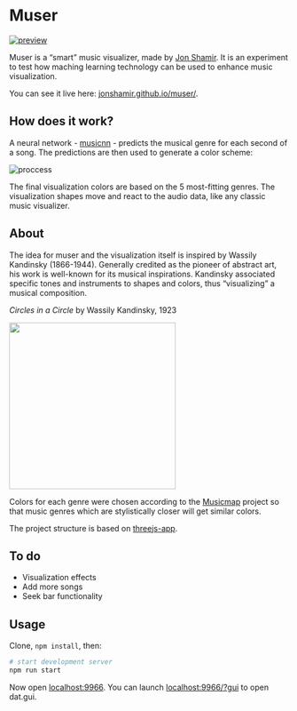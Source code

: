 # Muser

[![preview](https://raw.githubusercontent.com/jonshamir/muser/master/app/assets/images/preview.png?raw=true)](https://jonshamir.github.io/muser/)

Muser is a “smart” music visualizer, made by [Jon Shamir](https://jonshamir.com). It is an experiment to test how maching learning technology can be used to enhance music visualization.

You can see it live here: [jonshamir.github.io/muser/](https://jonshamir.github.io/muser/).

## How does it work?

A neural network - [musicnn](https://github.com/jordipons/musicnn) - predicts the musical genre for each second of a song. The predictions are then used to generate a color scheme:

![proccess](https://raw.githubusercontent.com/jonshamir/muser/master/app/assets/images/chart.png?raw=true)

The final visualization colors are based on the 5 most-fitting genres. The visualization shapes move and react to the audio data, like any classic music visualizer.

## About

The idea for muser and the visualization itself is inspired by Wassily Kandinsky (1866-1944). Generally credited as the pioneer of abstract art, his work is well-known for its musical inspirations. Kandinsky associated specific tones and instruments to shapes and colors, thus “visualizing” a musical composition.

<i>Circles in a Circle</i> by Wassily Kandinsky, 1923

<img src="https://jonshamir.github.io/muser/assets/images/kandinsky.jpg" width="300">

Colors for each genre were chosen according to the [Musicmap](https://musicmap.info/) project so that music genres which are stylistically closer will get similar colors.

The project structure is based on [threejs-app](https://github.com/mattdesl/threejs-app).

## To do

- Visualization effects
- Add more songs
- Seek bar functionality

## Usage

Clone, `npm install`, then:

```sh
# start development server
npm run start
```

Now open [localhost:9966](http://localhost:9966/).
You can launch [localhost:9966/?gui](http://localhost:9966/?gui) to open dat.gui.
